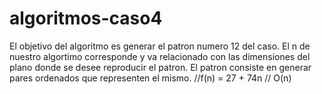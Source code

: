 # algoritmos-caso4

El objetivo del algoritmo es generar el patron numero 12 del caso. El n de nuestro algortimo corresponde y va relacionado con las dimensiones del plano donde se desee reproducir el patron. El patron consiste en generar pares ordenados que representen el mismo.
//f(n) = 27 + 74n
// O(n)

